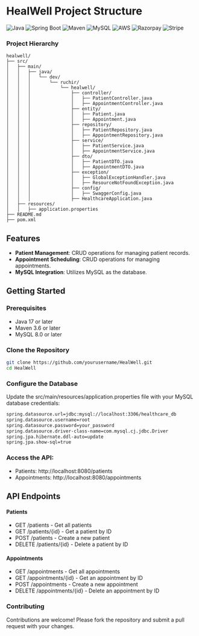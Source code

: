 # HealWell Project Structure

![Java](https://img.shields.io/badge/Java-ED8B00?style=for-the-badge&logo=java&logoColor=white)
![Spring Boot](https://img.shields.io/badge/Spring_Boot-6DB33F?style=for-the-badge&logo=spring-boot&logoColor=white)
![Maven](https://img.shields.io/badge/Maven-C71A36?style=for-the-badge&logo=apache-maven&logoColor=white)
![MySQL](https://img.shields.io/badge/MySQL-4479A1?style=for-the-badge&logo=mysql&logoColor=white)
![AWS](https://img.shields.io/badge/AWS-232F3E?style=for-the-badge&logo=amazon-aws&logoColor=white)
![Razorpay](https://img.shields.io/badge/Razorpay-02042B?style=for-the-badge&logo=razorpay&logoColor=white)
![Stripe](https://img.shields.io/badge/Stripe-008CDD?style=for-the-badge&logo=stripe&logoColor=white)

### Project Hierarchy

```plaintext
healwell/
├── src/
│   ├── main/
│   │   ├── java/
│   │   │   └── dev/
│   │   │       └── ruchir/
│   │   │           └── healwell/
│   │   │               ├── controller/
│   │   │               │   ├── PatientController.java
│   │   │               │   ├── AppointmentController.java
│   │   │               ├── entity/
│   │   │               │   ├── Patient.java
│   │   │               │   ├── Appointment.java
│   │   │               ├── repository/
│   │   │               │   ├── PatientRepository.java
│   │   │               │   ├── AppointmentRepository.java
│   │   │               ├── service/
│   │   │               │   ├── PatientService.java
│   │   │               │   ├── AppointmentService.java
│   │   │               ├── dto/
│   │   │               │   ├── PatientDTO.java
│   │   │               │   ├── AppointmentDTO.java
│   │   │               ├── exception/
│   │   │               │   ├── GlobalExceptionHandler.java
│   │   │               │   ├── ResourceNotFoundException.java
│   │   │               ├── config/
│   │   │               │   ├── SwaggerConfig.java
│   │   │               ├── HealthcareApplication.java
│   ├── resources/
│   │   ├── application.properties
├── README.md
├── pom.xml

```

## Features

- **Patient Management**: CRUD operations for managing patient records.
- **Appointment Scheduling**: CRUD operations for managing appointments.
- **MySQL Integration**: Utilizes MySQL as the database.

## Getting Started

### Prerequisites

- Java 17 or later
- Maven 3.6 or later
- MySQL 8.0 or later

### Clone the Repository

```bash
git clone https://github.com/yourusername/HealWell.git
cd HealWell
```
### Configure the Database
Update the src/main/resources/application.properties file with your MySQL database credentials:

```bash
spring.datasource.url=jdbc:mysql://localhost:3306/healthcare_db
spring.datasource.username=root
spring.datasource.password=your_password
spring.datasource.driver-class-name=com.mysql.cj.jdbc.Driver
spring.jpa.hibernate.ddl-auto=update
spring.jpa.show-sql=true
```

### Access the API:
- Patients: http://localhost:8080/patients
- Appointments: http://localhost:8080/appointments

## API Endpoints

#### Patients
- GET /patients - Get all patients
- GET /patients/{id} - Get a patient by ID
- POST /patients - Create a new patient
- DELETE /patients/{id} - Delete a patient by ID
  
#### Appointments
- GET /appointments - Get all appointments
- GET /appointments/{id} - Get an appointment by ID
- POST /appointments - Create a new appointment
- DELETE /appointments/{id} - Delete an appointment by ID

###  Contributing
Contributions are welcome! Please fork the repository and submit a pull request with your changes.
